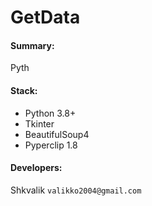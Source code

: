 # GetData

#### Summary:
Pyth

#### Stack:
* Python 3.8+
* Tkinter
* BeautifulSoup4
* Pyperclip 1.8

#### Developers:
Shkvalik
`valikko2004@gmail.com`
